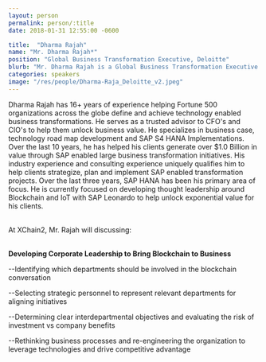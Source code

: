 ```yaml
---
layout: person
permalink: person/:title
date: 2018-01-31 12:55:00 -0600

title:  "Dharma Rajah"
name: "Mr. Dharma Rajah*"
position: "Global Business Transformation Executive, Deloitte"
blurb: "Mr. Dharma Rajah is a Global Business Transformation Executive at Deloitte"
categories: speakers
image: "/res/people/Dharma-Raja_Deloitte_v2.jpeg"
---
```

Dharma Rajah has 16+ years of experience helping Fortune 500 organizations across the globe define and achieve technology enabled business transformations. He serves as a trusted advisor to CFO's and CIO's to help them unlock business value. He specializes in business case, technology road map development and SAP S4 HANA Implementations. Over the last 10 years, he has helped his clients generate over $1.0 Billion in value through SAP enabled large business transformation initiatives. His industry experience and consulting experience uniquely qualifies him to help clients strategize, plan and implement SAP enabled transformation projects. Over the last three years, SAP HANA has been his primary area of focus. He is currently focused on developing thought leadership around Blockchain and IoT with SAP Leonardo to help unlock exponential value for his clients.

<br>
At XChain2, Mr. Rajah will discussing:
<br>
<br>
<p><b>Developing Corporate Leadership to Bring Blockchain to Business</b></p>

<p>--Identifying which departments should be involved in the blockchain conversation</p>
<p>--Selecting strategic personnel to represent relevant departments for aligning initiatives</p>
<p>--Determining clear interdepartmental objectives and evaluating the risk of investment vs company benefits</p> 
<p>--Rethinking business processes and re-engineering the organization to leverage technologies and drive competitive advantage</p>
